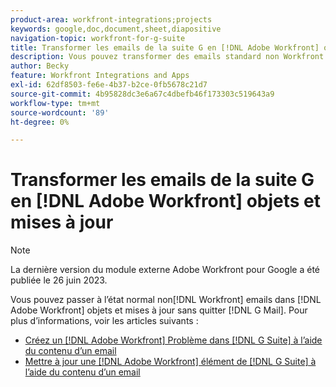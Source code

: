 ```yaml
---
product-area: workfront-integrations;projects
keywords: google,doc,document,sheet,diapositive
navigation-topic: workfront-for-g-suite
title: Transformer les emails de la suite G en [!DNL Adobe Workfront] objets et mises à jour
description: Vous pouvez transformer des emails standard non Workfront en [!DNL Adobe Workfront] objets et mises à jour sans quitter G Mail.
author: Becky
feature: Workfront Integrations and Apps
exl-id: 62df8503-fe6e-4b37-b2ce-0fb5678c21d7
source-git-commit: 4b95828dc3e6a67c4dbefb46f173303c519643a9
workflow-type: tm+mt
source-wordcount: '89'
ht-degree: 0%

---
```


# Transformer les emails de la suite G en [!DNL Adobe Workfront] objets et mises à jour

>[!NOTE]
>
>La dernière version du module externe Adobe Workfront pour Google a été publiée le 26 juin 2023.

Vous pouvez passer à l’état normal non[!DNL Workfront] emails dans [!DNL Adobe Workfront] objets et mises à jour sans quitter [!DNL G Mail]. Pour plus d’informations, voir les articles suivants :

* [Créez un [!DNL Adobe Workfront] Problème dans [!DNL G Suite] à l’aide du contenu d’un email](../../workfront-integrations-and-apps/workfront-for-g-suite/create-wf-issue-in-g-suite-using-email-content.md)
* [Mettre à jour une [!DNL Adobe Workfront] élément de [!DNL G Suite] à l’aide du contenu d’un email](../../workfront-integrations-and-apps/workfront-for-g-suite/update-wf-item-using-email-content.md)
